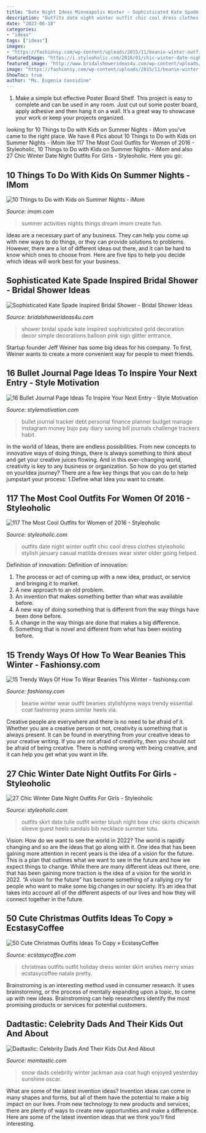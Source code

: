 ```yaml
---
title: "Date Night Ideas Minneapolis Winter ~ Sophisticated Kate Spade Inspired Bridal Shower"
description: "Outfits date night winter outfit chic cool dress clothes styleoholic stylish january casual matilda dresses wear sister older going helped"
date: "2023-06-18"
categories:
- "ideas"
tags: ["ideas"]
images:
- "https://fashionsy.com/wp-content/uploads/2015/11/beanie-winter-outfit-630x945.jpg"
featuredImage: "https://i.styleoholic.com/2016/01/chic-winter-date-night-outfits-for-girls-27.jpg"
featured_image: "http://www.bridalshowerideas4u.com/wp-content/uploads/2016/05/Sophisticated-Kate-Spade-Inspired-Bridal-Shower-Glitter-Balloon-600x900.jpg"
image: "https://fashionsy.com/wp-content/uploads/2015/11/beanie-winter-outfit-630x945.jpg"
ShowToc: true
author: "Ms. Eugenia Considine"
---
```



1. Make a simple but effective Poster Board Shelf. This project is easy to complete and can be used in any room. Just cut out some poster board, apply adhesive and then hang it on a wall. It’s a great way to showcase your work or keep your projects organized.

	

		
looking for 10 Things to Do with Kids on Summer Nights - iMom you've came to the right place. We have 8 Pics about 10 Things to Do with Kids on Summer Nights - iMom like 117 The Most Cool Outfits for Women of 2016 - Styleoholic, 10 Things to Do with Kids on Summer Nights - iMom and also 27 Chic Winter Date Night Outfits For Girls - Styleoholic. Here you go:
		
    
## 10 Things To Do With Kids On Summer Nights - IMom

<img loading=lazy src="http://www.imom.com/wp-content/uploads/2018/07/07-06-18-summer-activities.jpg" onerror="this.onerror=null;this.src='https://tse1.mm.bing.net/th?id=OIP.Pxr7L7gCjEIaIDnFtWb9TwHaDt&amp;pid=15.1';" alt="10 Things to Do with Kids on Summer Nights - iMom">

_Source: imom.com_

>summer activities nights things dream imom create fun. 

	

Ideas are a necessary part of any business. They can help you come up with new ways to do things, or they can provide solutions to problems. However, there are a lot of different ideas out there, and it can be hard to know which ones to choose from. Here are five tips to help you decide which ideas will work best for your business.

    
## Sophisticated Kate Spade Inspired Bridal Shower - Bridal Shower Ideas

<img loading=lazy src="http://www.bridalshowerideas4u.com/wp-content/uploads/2016/05/Sophisticated-Kate-Spade-Inspired-Bridal-Shower-Glitter-Balloon-600x900.jpg" onerror="this.onerror=null;this.src='https://tse2.mm.bing.net/th?id=OIP.ZFA70pDuxEYHytlbn4s1qQHaLH&amp;pid=15.1';" alt="Sophisticated Kate Spade Inspired Bridal Shower - Bridal Shower Ideas">

_Source: bridalshowerideas4u.com_

>shower bridal spade kate inspired sophisticated gold decoration decor simple decorations balloon pink sign glitter entrance. 

	

Startup founder Jeff Weiner has some big ideas for his company. To first, Weiner wants to create a more convenient way for people to meet friends.

    
## 16 Bullet Journal Page Ideas To Inspire Your Next Entry - Style Motivation

<img loading=lazy src="https://craftsonfire.com/wp-content/uploads/2018/01/bullet-journal-ideas-debt-tracker.jpg" onerror="this.onerror=null;this.src='https://tse3.mm.bing.net/th?id=OIP.NIubYyIg4dwMe75dwGIAVQHaHa&amp;pid=15.1';" alt="16 Bullet Journal Page Ideas To Inspire Your Next Entry - Style Motivation">

_Source: stylemotivation.com_

>bullet journal tracker debt personal finance planner budget manage instagram money bujo pay diary saving bill journals challenge trackers habit. 

	

In the world of Ideas, there are endless possibilities. From new concepts to innovative ways of doing things, there is always something to think about and get your creative juices flowing. And in this ever-changing world, creativity is key to any business or organization. So how do you get started on yourIdea journey? There are a few key things that you can do to help jumpstart your process: 1.Define what Idea you want to create.

    
## 117 The Most Cool Outfits For Women Of 2016 - Styleoholic

<img loading=lazy src="https://i.styleoholic.com/2017/01/best-date-outfit-2016.jpg" onerror="this.onerror=null;this.src='https://tse1.mm.bing.net/th?id=OIP.bnVoZSvOeKBpxsy1oFCN5gHaLI&amp;pid=15.1';" alt="117 The Most Cool Outfits for Women of 2016 - Styleoholic">

_Source: styleoholic.com_

>outfits date night winter outfit chic cool dress clothes styleoholic stylish january casual matilda dresses wear sister older going helped. 

	

Definition of innovation:
Definition of innovation: 
1. The process or act of coming up with a new idea, product, or service and bringing it to market.
2. A new approach to an old problem. 
3. An invention that makes something better than what was available before.
4. A new way of doing something that is different from the way things have been done before.
5. A change in the way things are done that makes a big difference. 
6. Something that is novel and different from what has been existing before. 

    
## 15 Trendy Ways Of How To Wear Beanies This Winter - Fashionsy.com

<img loading=lazy src="https://fashionsy.com/wp-content/uploads/2015/11/beanie-winter-outfit-630x945.jpg" onerror="this.onerror=null;this.src='https://tse2.mm.bing.net/th?id=OIP.6W03x6awPG0Flu3Yr1KW5wHaLH&amp;pid=15.1';" alt="15 Trendy Ways Of How To Wear Beanies This Winter - fashionsy.com">

_Source: fashionsy.com_

>beanie winter wear outfit beanies stylishlyme ways trendy essential coat fashionsy jeans similar heels via. 

	

Creative people are everywhere and there is no need to be afraid of it. Whether you are a creative person or not, creativity is something that is always present. It can be found in everything from your creative ideas to your creative writing. If you are not afraid of creativity, then you should not be afraid of being creative. There is nothing wrong with being creative, and it can help you get what you want in life.

    
## 27 Chic Winter Date Night Outfits For Girls - Styleoholic

<img loading=lazy src="https://i.styleoholic.com/2016/01/chic-winter-date-night-outfits-for-girls-27.jpg" onerror="this.onerror=null;this.src='https://tse2.mm.bing.net/th?id=OIP.-z_rbJTNJzB6Latu_-XfuQAAAA&amp;pid=15.1';" alt="27 Chic Winter Date Night Outfits For Girls - Styleoholic">

_Source: styleoholic.com_

>outfits skirt date tulle outfit winter blush night bow chic skirts chicwish sleeve guest heels sandals bib necklace summer tutu. 

	

Vision: How do we want to see the world in 2022?
The world is rapidly changing and so are the ideas that go along with it. One idea that has been gaining more attention in recent years is the idea of a vision for the future. This is a plan that outlines what we want to see in the future and how we expect things to change. While there are many different ideas out there, one that has been gaining more traction is the idea of a vision for the world in 2022. 
“A vision for the future” has become something of a rallying cry for people who want to make some big changes in our society. It’s an idea that takes into account all of the different aspects of our lives and how they will connect together in the future.

    
## 50 Cute Christmas Outfits Ideas To Copy » EcstasyCoffee

<img loading=lazy src="https://i0.wp.com/www.ecstasycoffee.com/wp-content/uploads/2016/10/Merry-Christmas-Wishes.jpg" onerror="this.onerror=null;this.src='https://tse1.mm.bing.net/th?id=OIP._biOk7-BR85heT5X-15XpgHaLH&amp;pid=15.1';" alt="50 Cute Christmas Outfits Ideas To Copy » EcstasyCoffee">

_Source: ecstasycoffee.com_

>christmas outfits outfit holiday dress winter skirt wishes merry xmas ecstasycoffee natale pretty. 

	

Brainstroming is an interesting method used in consumer research. It uses brainstorming, or the process of mentally expanding upon a topic, to come up with new ideas. Brainstroming can help researchers identify the most promising products or services for potential customers.

    
## Dadtastic: Celebrity Dads And Their Kids Out And About

<img loading=lazy src="https://cdn1-www.momtastic.com/assets/uploads/2011/01/file_119782_0_110128-hugh-jackman-kids-oscar-ava.jpg" onerror="this.onerror=null;this.src='https://tse3.mm.bing.net/th?id=OIP.KUIWoyQpJGB3A6JVWyQsxwHaE7&amp;pid=15.1';" alt="Dadtastic: Celebrity Dads And Their Kids Out And About">

_Source: momtastic.com_

>snow dads celebrity winter jackman ava coat hugh enjoyed yesterday sunshine oscar. 

	

What are some of the latest invention ideas?
Invention ideas can come in many shapes and forms, but all of them have the potential to make a big impact on our lives. From new technology to new products and services, there are plenty of ways to create new opportunities and make a difference. Here are some of the latest invention ideas that we think you'll find interesting.

